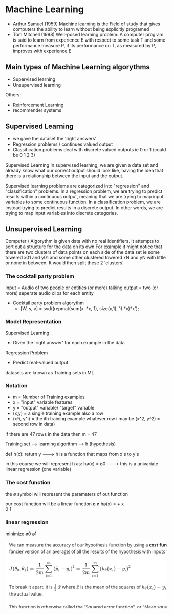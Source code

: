 # Machine Learning
* Arthur Samuel (1959) Machine learning is the Field of study that gives computers the ability to learn without being explicitly programed
* Tom Mitchell (1998) Well-posed learning problem: A computer program is said to learn from experience E with respect to some task T and some performance measure P, if its performance on T, as measured by P, improves with experience E

## Main types of Machine Learning algorythms
- Supervised learning
- Unsupervised learning

Others:
- Reinforcement Learning 
- recommender systems

## Supervised Learning
- we gave the dataset the 'right answers'
- Regression problems / continues valued output
- Classification problems deal with discrete valued outputs ie 0 or 1 (could be 0 1 2 3)

Supervised Learning
In supervised learning, we are given a data set and already know what our correct output should look like, having the idea that there is a relationship between the input and the output.

Supervised learning problems are categorized into "regression" and "classification" problems. In a regression problem, we are trying to predict results within a continuous output, meaning that we are trying to map input variables to some continuous function. In a classification problem, we are instead trying to predict results in a discrete output. In other words, we are trying to map input variables into discrete categories. 

## Unsupervised Learning
Computer / Algorythm is given data with no real identifiers. It attempts to sort out a structure for the data on its own
For example it might notice that there are two clusters of data points on each side of the data set ie some towered x01 and y01 and some other clustered towered xN and yN
with little or none in between. It would then split these 2 'clusters'

### The cocktail party problem
Input = Audio of two people or entities (or more) talking
output = two (or more) seperate audio clips for each entity

- Cocktail party problem algorythm
    * [W, s, v] = svd((repmat(sum(x. *x, 1), size(x,1), 1).*x)*x'); 

### Model Representation
Supervised Learning
- Given the 'right answer' for each example in the data

Regression Problem
- Predict real-valued output

datasets are known as Training sets in ML

### Notation
- m = Number of Training examples
- x = "input" variable features
- y = "output" variable/ "target" variable
- (x,y) = a single training example also a row
- (x^i, y^i) = the ith training example whatever row i may be (x^2, y^2) = second row in data)



if there are 47 rows in the data then m = 47


Training set --> learning algorithm --> h (hypothesis)

def h(x): return y ---> h is a function that maps from x's to y's


in this course we will represent h as: 
hø(x) = ø0 ---> this is a univariate linear regression (one variable)

### The cost function
the ø symbol will represent the paramaters of out function

our cost function will be a linear function
         ø      ø
hø(x) =      +     x       
          0      1


### linear regression

minimize
ø0 ø1

![Drag Racing](images/Cost_Function_linear_regression.png)
